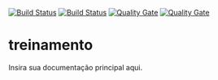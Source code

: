 [![Build Status](https://img.shields.io/badge/maven-0.1.0)](https://img.shields.io)
[![Build Status](http://192.168.6.95:32595/buildStatus/icon?job=engenharia-rest-treinamento-master)](http://192.168.6.95:32595/job/engenharia-rest-treinamento-master/job/master/)
[![Quality Gate](http://192.168.6.182:9000/api/badges/gate?key=engenharia-rest-treinamento_master)](http://192.168.6.182:9000/dashboard/index/engenharia-rest-treinamento_master)
[![Quality Gate](http://192.168.6.182:9000/api/badges/measure?key=engenharia-rest-treinamento_master&metric=coverage)](http://192.168.6.182:9000/dashboard/index/engenharia-rest-treinamento_master)

treinamento
==============

Insira sua documentação principal aqui.